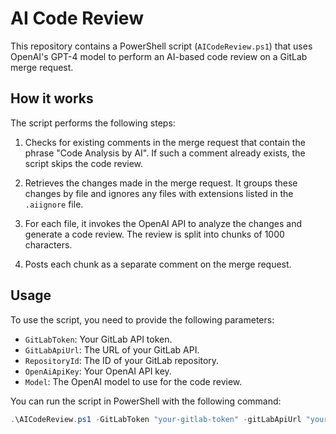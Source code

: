 # AI Code Review

This repository contains a PowerShell script (`AICodeReview.ps1`) that uses OpenAI's GPT-4 model to perform an AI-based code review on a GitLab merge request.

## How it works

The script performs the following steps:

1. Checks for existing comments in the merge request that contain the phrase "Code Analysis by AI". If such a comment already exists, the script skips the code review.

2. Retrieves the changes made in the merge request. It groups these changes by file and ignores any files with extensions listed in the `.aiignore` file.

3. For each file, it invokes the OpenAI API to analyze the changes and generate a code review. The review is split into chunks of 1000 characters.

4. Posts each chunk as a separate comment on the merge request.

## Usage

To use the script, you need to provide the following parameters:

- `GitLabToken`: Your GitLab API token.
- `GitLabApiUrl`: The URL of your GitLab API.
- `RepositoryId`: The ID of your GitLab repository.
- `OpenAiApiKey`: Your OpenAI API key.
- `Model`: The OpenAI model to use for the code review.

You can run the script in PowerShell with the following command:

```powershell
.\AICodeReview.ps1 -GitLabToken "your-gitlab-token" -gitLabApiUrl "your-gitlab-api-url" -repositoryId "your-repository-id" -openAiApiKey "your-openai-api-key"

